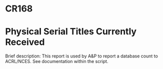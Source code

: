 # CR168
# Physical Serial Titles Currently Received

Brief description: This report is used by A&P to report a database count to ACRL/NCES.  See documentation within the script.
